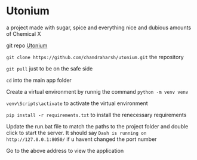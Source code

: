 # Utonium

a project made with sugar, spice and everything nice and dubious amounts of Chemical X

git repo [Utonium](https://github.com/chandraharsh/utonium/blob/master/README.md)

`git clone https://github.com/chandraharsh/utonium.git` the repository

`git pull` just to be on the safe side

`cd` into the main app folder

Create a virtual environment by runnig the command `python -m venv venv`

`venv\Scripts\activate` to activate the virtual environment

`pip install -r requirements.txt` to install the renecessary requirements

Update the run.bat file to match the paths to the project folder and double click to start the server.
It should say `Dash is running on http://127.0.0.1:8050/` if u havent changed the port number

Go to the above address to view the application 

